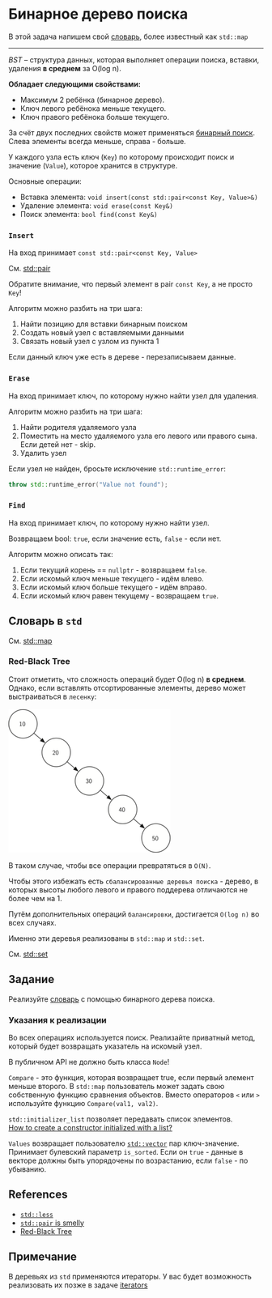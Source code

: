 # Бинарное дерево поиска

В этой задача напишем свой [словарь](https://docs.python.org/3/tutorial/datastructures.html#dictionaries), более известный как `std::map`

---

*BST* – структура данных, которая выполняет операции поиска, вставки, удаления **в среднем** за O(log n).

**Обладает следующими свойствами:**
- Максимум 2 ребёнка (бинарное дерево).
- Ключ левого ребёнока меньше текущего.
- Ключ правого ребёнока больше текущего.

За счёт двух последних свойств может применяться [бинарный поиск](https://agorinenko.github.io/data-structures-and-algorithms/tutorial/binary_search.html). Слева элементы всегда меньше, справа - больше.

У каждого узла есть ключ (`Key`) по которому происходит поиск и значение (`Value`), которое хранится в структуре.

Основные операции: 
- Вставка элемента: `void insert(const std::pair<const Key, Value>&)`
- Удаление элемента: `void erase(const Key&)`
- Поиск элемента: `bool find(const Key&)`

### `Insert`

На вход принимает `const std::pair<const Key, Value>`

См. [std::pair](https://en.cppreference.com/w/cpp/utility/pair)

Обратите внимание, что первый элемент в pair `const Key`, а не просто `Key`!

Алгоритм можно разбить на три шага:
1) Найти позицию для вставки бинарным поиском
2) Создать новый узел с вставляемыми данными
3) Связать новый узел с узлом из пункта 1

Если данный ключ уже есть в дереве - перезаписываем данные.

### `Erase`
На вход принимает ключ, по которому нужно найти узел для удаления.

Алгоритм можно разбить на три шага:
1) Найти родителя удаляемого узла
2) Поместить на место удаляемого узла его левого или правого сына. Если детей нет - skip.
3) Удалить узел

Если узел не найден, бросьте исключение `std::runtime_error`:
```C++
throw std::runtime_error("Value not found");
```


### `Find`
На вход принимает ключ, по которому нужно найти узел.

Возвращаем bool: `true`, если значение есть, `false` - если нет.

Алгоритм можно описать так:
1) Если текущий корень == `nullptr` - возвращаем `false`.
2) Если искомый ключ меньше текущего - идём влево.
3) Если искомый ключ больше текущего - идём вправо.
4) Если искомый ключ равен текущему - возвращаем `true`.

## Словарь в `std`

См. [std::map](https://en.cppreference.com/w/cpp/container/map)

### Red-Black Tree

Стоит отметить, что сложность операций будет O(log n) **в среднем**. Однако, если вставлять отсортированные элементы, дерево может выстраиваться в `лесенку`: </br></br>
![Alt text](images/image.png)

В таком случае, чтобы все операции превратяться в `O(N)`.

Чтобы этого избежать есть `сбалансированные деревья поиска` - дерево, в которых высоты любого левого и правого поддерева отличаются не более чем на 1. 

Путём дополнительных операций `балансировки`, достигается `O(log n)` во всех случаях.

Именно эти деревья реализованы в `std::map` и `std::set`.

См. [std::set](https://en.cppreference.com/w/cpp/container/set)

## Задание

Реализуйте [словарь](map.hpp) с помощью бинарного дерева поиска.

### Указания к реализации

Во всех операциях используется поиск. Реализайте приватный метод, который будет возвращать указатель на искомый узел.

В публичном API не должно быть класса `Node`!

`Compare` - это функция, которая возвращает true, если первый элемент меньше второго. В `std::map` пользователь может задать свою собственную функцию сравнения объектов. Вместо операторов `<` или `>` используйте функцию `Compare(val1, val2)`.

`std::initializer_list` позволяет передавать список элементов.</br>
[How to create a constructor initialized with a list?](https://stackoverflow.com/questions/21869208/how-to-create-a-constructor-initialized-with-a-list)

`Values` возвращает пользователю [`std::vector`](https://en.cppreference.com/w/cpp/container/vector) пар ключ-значение. Принимает булевский параметр `is_sorted`. Если он `true` - данные в векторе должны быть упорядочены по возрастанию, если `false` - по убыванию.


## References
- [`std::less`](https://en.cppreference.com/w/cpp/utility/functional/less)
- [`std::pair` is smelly](https://arne-mertz.de/2017/03/smelly-pair-tuple/)
- [Red-Black Tree](https://algorithmtutor.com/Data-Structures/Tree/Red-Black-Trees/)

## Примечание

В деревьях из `std` применяются итераторы. У вас будет возможность реализовать их позже в задаче [iterators](../iterators)